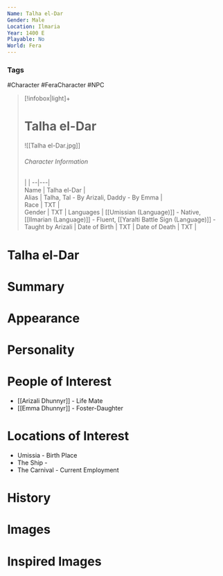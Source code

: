 ```yaml
---
Name: Talha el-Dar
Gender: Male
Location: Ilmaria
Year: 1400 E
Playable: No
World: Fera
---
```


### Tags
#Character #FeraCharacter #NPC

> [!infobox|light]+  
> # Talha el-Dar  
> ![[Talha el-Dar.jpg]]
> ###### Character Information
>  |   |
> --|---|  
> Name | Talha el-Dar |  
> Alias | Talha, Tal - By Arizali, Daddy - By Emma |  
> Race | TXT |  
> Gender | TXT |
> Languages | [[Umissian (Language)]] - Native, [[Ilmarian (Language)]] - Fluent, [[Yaralti Battle Sign (Language)]] - Taught by Arizali |
> Date of Birth | TXT |
> Date of Death | TXT |

# Talha el-Dar

# Summary

# Appearance

# Personality

# People of Interest
- [[Arizali Dhunnyr]] - Life Mate
- [[Emma Dhunnyr]] - Foster-Daughter

# Locations of Interest
- Umissia - Birth Place
- The Ship -
- The Carnival - Current Employment

# History

# Images

# Inspired Images
